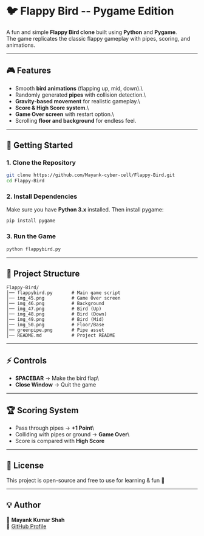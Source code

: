 # 🐦 Flappy Bird -- Pygame Edition

A fun and simple **Flappy Bird clone** built using **Python** and
**Pygame**.\
The game replicates the classic flappy gameplay with pipes, scoring, and
animations.

------------------------------------------------------------------------

## 🎮 Features

-   Smooth **bird animations** (flapping up, mid, down).\
-   Randomly generated **pipes** with collision detection.\
-   **Gravity-based movement** for realistic gameplay.\
-   **Score & High Score system**.\
-   **Game Over screen** with restart option.\
-   Scrolling **floor and background** for endless feel.

------------------------------------------------------------------------


## 🚀 Getting Started

### 1. Clone the Repository

``` bash
git clone https://github.com/Mayank-cyber-cell/Flappy-Bird.git
cd Flappy-Bird
```

### 2. Install Dependencies

Make sure you have **Python 3.x** installed. Then install pygame:

``` bash
pip install pygame
```

### 3. Run the Game

``` bash
python flappybird.py
```

------------------------------------------------------------------------

## 📂 Project Structure

    Flappy-Bird/
    │── flappybird.py       # Main game script
    │── img_45.png          # Game Over screen
    │── img_46.png          # Background
    │── img_47.png          # Bird (Up)
    │── img_48.png          # Bird (Down)
    │── img_49.png          # Bird (Mid)
    │── img_50.png          # Floor/Base
    │── greenpipe.png       # Pipe asset
    │── README.md           # Project README

------------------------------------------------------------------------

## ⚡ Controls

-   **SPACEBAR** → Make the bird flap\
-   **Close Window** → Quit the game

------------------------------------------------------------------------

## 🏆 Scoring System

-   Pass through pipes → **+1 Point**\
-   Colliding with pipes or ground → **Game Over**\
-   Score is compared with **High Score**

------------------------------------------------------------------------

## 📜 License

This project is open-source and free to use for learning & fun 🎉

------------------------------------------------------------------------

## 💡 Author

👤 **Mayank Kumar Shah**\
🔗 [GitHub Profile](https://github.com/Mayank-cyber-cell)



